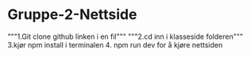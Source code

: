 # Gruppe-2-Nettside
"""1.Git clone github linken i en fil"""
"""2.cd inn i klasseside folderen"""
3.kjør npm install i terminalen
4. npm run dev for å kjøre nettsiden

